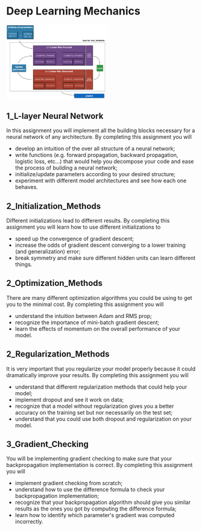 # Deep Learning Mechanics
<img src='images/final_outline.png' alt='Drawing' style='width: 200pt;'/>

## 1_L-layer Neural Network

In this assignment you will implement all the building blocks necessary for a
neural network of any architecture. By completing this assignment you will
- develop an intuition of the over all structure of a neural network;
- write functions (e.g. forward propagation, backward propagation, logistic loss, etc...) that would help you decompose your code and ease the process of building a neural network;
- initialize/update parameters according to your desired structure;
- experiment with different model architectures and see how each one behaves.


## 2_Initialization_Methods

Different initializations lead to different results. 
By completing this assignment you will learn how to use different initializations to
* speed up the convergence of gradient descent;
* increase the odds of gradient descent converging to a lower training (and generalization) error;
* break symmetry and make sure different hidden units can learn different things.

## 2_Optimization_Methods	

There are many different optimization algorithms you could be using to get you to the minimal cost. 
By completing this assignment you will
* understand the intuition between Adam and RMS prop;
* recognize the importance of mini-batch gradient descent;
* learn the effects of momentum on the overall performance of your model.

## 2_Regularization_Methods

It is very important that you regularize your model properly because it could dramatically improve your results.
By completing this assignment you will
* understand that different regularization methods that could help your model;
* implement dropout and see it work on data;
* recognize that a model without regularization gives you a better accuracy on the training set but nor necessarily on the test set;
* understand that you could use both dropout and regularization on your model.

## 3_Gradient_Checking

You will be implementing gradient checking to make sure that your backpropagation implementation is correct. By completing this assignment you will
* implement gradient checking from scratch;
* understand how to use the difference formula to check your backpropagation implementation;
* recognize that your backpropagation algorithm should give you similar results as the ones you got by computing the difference formula;
* learn how to identify which parameter's gradient was computed incorrectly.


